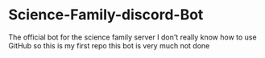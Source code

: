 # Science-Family-discord-Bot
The official bot for the science family server
I don't really know how to use GitHub so this is my first repo
this bot is very much not done
